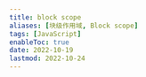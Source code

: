```yaml
---
title: block scope
aliases: [块级作用域, Block scope]
tags: [JavaScript]
enableToc: true
date: 2022-10-19
lastmod: 2022-10-24
---
```


